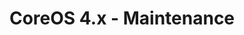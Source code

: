 ---
permalink: /product-documents/coreos4/nist-800-53/ma/
layout: control_family
title: CoreOS 4.x - Maintenance
category: Product Documents
lead: |-
  Control responses for NIST 800-53 rev4.

  NOTE: All CoreOS content is under active development through the
  <a href="https://github.com/ComplianceAsCode/redhat" target="_blank">ComplianceAsCode Project</a>. <b>Do not consider this content production ready!</b>

subnav:
  data: components.coreos4.satisfies
  href: ['#%', control_key]
  text: control_key
product_info:
  name: CoreOs 4.x
  opencontrol_component: coreos4
  control_family_shorthand: MA
---